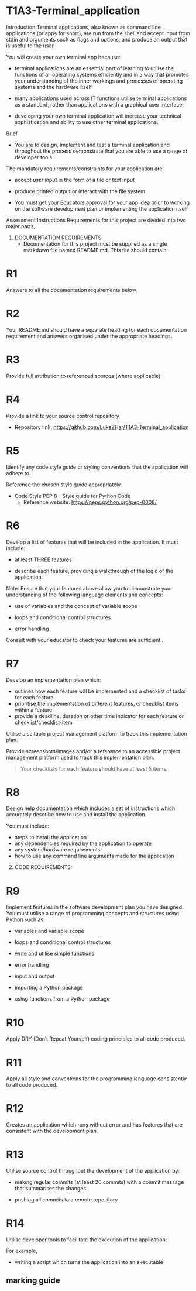 # T1A3-Terminal_application

Introduction
Terminal applications, also known as command line applications (or apps for short), are run from the shell and accept input from stdin and arguments such as flags and options, and produce an output that is useful to the user.

You will create your own terminal app because:
- terminal applications are an essential part of learning to utilise the functions of all operating systems efficiently and in a way that promotes your understanding of the inner workings and processes of operating systems and the hardware itself

- many applications used across IT functions utilise terminal applications as a standard, rather than applications with a graphical user interface;

- developing your own terminal application will increase your technical sophistication and ability to use other terminal applications.

Brief
- You are to design, implement and test a terminal application and throughout the process demonstrate that you are able to use a range of developer tools.

The mandatory requirements/constraints for your application are:
- accept user input in the form of a file or text input

- produce printed output or interact with the file system

- You must get your Educators approval for your app idea prior to working on the software development plan or implementing the application itself

Assessment Instructions
Requirements for this project are divided into two major parts,

1. DOCUMENTATION REQUIREMENTS
    - Documentation for this project must be supplied as a single markdown file named README.md. This file should contain:

# R1

Answers to all the documentation requirements below.

# R2

Your README.md should have a separate heading for each documentation requirement and answers organised under the appropriate headings.

# R3

Provide full attribution to referenced sources (where applicable).

# R4

Provide a link to your source control repository

- Repository link: https://github.com/LukeZHar/T1A3-Terminal_application

# R5

Identify any code style guide or styling conventions that the application will adhere to.

Reference the chosen style guide appropriately.

- Code Style PEP 8 - Style guide for Python Code
    - Reference website: https://peps.python.org/pep-0008/

# R6

Develop a list of features that will be included in the application. It must include:

- at least THREE features

- describe each feature, providing a walkthrough of the logic of the application.


Note: Ensure that your features above allow you to demonstrate your understanding of the following language elements and concepts:

- use of variables and the concept of variable scope

- loops and conditional control structures

- error handling


Consult with your educator to check your features are sufficient .

# R7

Develop an implementation plan which:
- outlines how each feature will be implemented and a checklist of tasks for each feature
- prioritise the implementation of different features, or checklist items within a feature
- provide a deadline, duration or other time indicator for each feature or checklist/checklist-item

Utilise a suitable project management platform to track this implementation plan.

Provide screenshots/images and/or a reference to an accessible project management platform used to track this implementation plan. 

> Your checklists for each feature should have at least 5 items.

# R8

Design help documentation which includes a set of instructions which accurately describe how to use and install the application.

You must include:
- steps to install the application
- any dependencies required by the application to operate
- any system/hardware requirements
- how to use any command line arguments made for the application


2. CODE REQUIREMENTS:  

# R9

Implement features in the software development plan you have designed. You must utilise a range of programming concepts and structures using Python such as:

- variables and variable scope

- loops and conditional control structures

- write and utilise simple functions

- error handling

- input and output

- importing a Python package

- using functions from a Python package

# R10

Apply DRY (Don’t Repeat Yourself) coding principles to all code produced.

# R11

Apply all style and conventions for the programming language consistently to all code produced.

# R12

Creates an application which runs without error and has features that are consistent with the development plan.

# R13

Utilise source control throughout the development of the application by:

- making regular commits (at least 20 commits) with a commit message that summarises the changes

- pushing all commits to a remote repository

# R14

Utilise developer tools to facilitate the execution of the application:

For example,

- writing a script which turns the application into an executable

## marking guide


